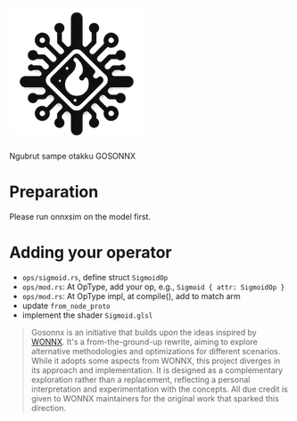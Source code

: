 ![](assets/logo.png)

Ngubrut sampe otakku GOSONNX

# Preparation

Please run onnxsim on the model first.

# Adding your operator

- `ops/sigmoid.rs`, define struct `SigmoidOp`
- `ops/mod.rs`: At OpType, add your op, e.g., `Sigmoid { attr: SigmoidOp }`
- `ops/mod.rs`: At OpType impl, at compile(), add to match arm
- update `from_node_proto`
- implement the shader `Sigmoid.glsl`

> Gosonnx is an initiative that builds upon the ideas inspired by [WONNX](https://github.com/webonnx/wonnx).
It's a from-the-ground-up rewrite, aiming to explore alternative methodologies and optimizations for different scenarios.
While it adopts some aspects from WONNX, this project diverges in its approach and implementation.
It is designed as a complementary exploration rather than a replacement, reflecting a personal interpretation and experimentation with the concepts.
All due credit is given to WONNX maintainers for the original work that sparked this direction.